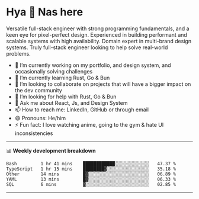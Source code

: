 # Hya 👋 Nas here

Versatile full-stack engineer with strong programming fundamentals, and a keen eye for pixel-perfect design. Experienced in building performant and scalable systems with high availability. Domain expert in multi-brand design systems. Truly full-stack engineer looking to help solve real-world problems.

- 🔭 I’m currently working on my portfolio, and design system, and occasionally solving challenges
- 🌱 I’m currently learning Rust, Go & Bun
- 👯 I’m looking to collaborate on projects that will have a bigger impact on the dev community
- 🤔 I’m looking for help with Rust, Go & Bun
- 💬 Ask me about React, Js, and Design System
- 📫 How to reach me: LinkedIn, GitHub or through email
- 😄 Pronouns: He/him
- ⚡ Fun fact: I love watching anime, going to the gym & hate UI inconsistencies

-------
📊 **Weekly development breakdown**
<!--START_SECTION:waka-->

```text
Bash         1 hr 41 mins    ████████████░░░░░░░░░░░░░   47.37 %
TypeScript   1 hr 15 mins    ████████▓░░░░░░░░░░░░░░░░   35.18 %
Other        14 mins         █▓░░░░░░░░░░░░░░░░░░░░░░░   06.89 %
YAML         13 mins         █▓░░░░░░░░░░░░░░░░░░░░░░░   06.33 %
SQL          6 mins          ▓░░░░░░░░░░░░░░░░░░░░░░░░   02.85 %
```

<!--END_SECTION:waka-->
-------
